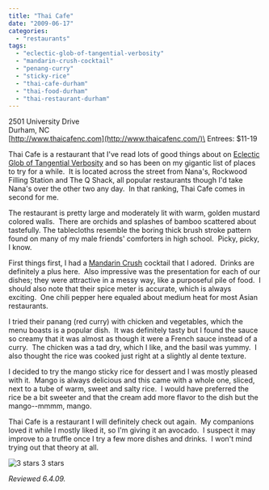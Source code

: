 ```yaml
---
title: "Thai Cafe"
date: "2009-06-17"
categories:
  - "restaurants"
tags:
  - "eclectic-glob-of-tangential-verbosity"
  - "mandarin-crush-cocktail"
  - "penang-curry"
  - "sticky-rice"
  - "thai-cafe-durham"
  - "thai-food-durham"
  - "thai-restaurant-durham"
---
```


2501 University Drive\
Durham, NC\
[http://www.thaicafenc.com](http://www.thaicafenc.com/)\
Entrees: $11-19

Thai Cafe is a restaurant that I've read lots of good things about on [Eclectic Glob of Tangential Verbosity](http://eronel.blogspot.com/search?q=thai+cafe) and so has been on my gigantic list of places to try for a while.  It is located across the street from Nana's, Rockwood Filling Station and The Q Shack, all popular restaurants though I'd take Nana's over the other two any day.  In that ranking, Thai Cafe comes in second for me.

The restaurant is pretty large and moderately lit with warm, golden mustard colored walls.  There are orchids and splashes of bamboo scattered about tastefully. The tablecloths resemble the boring thick brush stroke pattern found on many of my male friends' comforters in high school.  Picky, picky, I know.

First things first, I had a [Mandarin Crush](https://thegourmez.com/blog/2009-06-15-cocktail-review-mandarin-crush-thai-cafe-durham/) cocktail that I adored.  Drinks are definitely a plus here.  Also impressive was the presentation for each of our dishes; they were attractive in a messy way, like a purposeful pile of food.  I should also note that their spice meter is accurate, which is always exciting.  One chili pepper here equaled about medium heat for most Asian restaurants.

I tried their panang (red curry) with chicken and vegetables, which the menu boasts is a popular dish.  It was definitely tasty but I found the sauce so creamy that it was almost as though it were a French sauce instead of a curry.  The chicken was a tad dry, which I like, and the basil was yummy.  I also thought the rice was cooked just right at a slightly al dente texture.

I decided to try the mango sticky rice for dessert and I was mostly pleased with it.  Mango is always delicious and this came with a whole one, sliced, next to a tube of warm, sweet and salty rice.  I would have preferred the rice be a bit sweeter and that the cream add more flavor to the dish but the mango--mmmm, mango.

Thai Cafe is a restaurant I will definitely check out again.  My companions loved it while I mostly liked it, so I'm giving it an avocado.  I suspect it may improve to a truffle once I try a few more dishes and drinks.  I won't mind trying out that theory at all.




<div class="caption">

![3 stars](http://s3.amazonaws.com/thegourmez-wpmedia/2009/02/rating_avocado1.gif "rating_avocado1") 3 stars</div>


_Reviewed 6.4.09._
